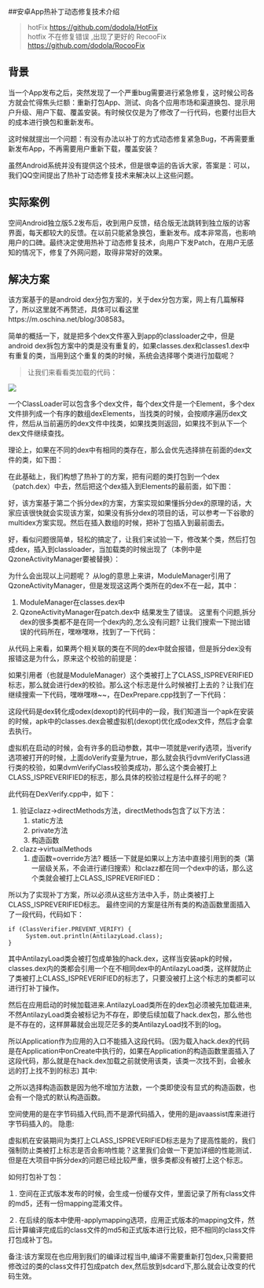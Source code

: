 ##安卓App热补丁动态修复技术介绍
> hotFix    <https://github.com/dodola/HotFix>  
> hotfix 不在修复错误 ,出现了更好的 RecooFix <https://github.com/dodola/RocooFix>




## 背景 ##
当一个App发布之后，突然发现了一个严重bug需要进行紧急修复，这时候公司各方就会忙得焦头烂额：重新打包App、测试、向各个应用市场和渠道换包、提示用户升级、用户下载、覆盖安装。有时候仅仅是为了修改了一行代码，也要付出巨大的成本进行换包和重新发布。

这时候就提出一个问题：有没有办法以补丁的方式动态修复紧急Bug，不再需要重新发布App，不再需要用户重新下载，覆盖安装？

虽然Android系统并没有提供这个技术，但是很幸运的告诉大家，答案是：可以，我们QQ空间提出了热补丁动态修复技术来解决以上这些问题。

## 实际案例 ##
空间Android独立版5.2发布后，收到用户反馈，结合版无法跳转到独立版的访客界面，每天都较大的反馈。在以前只能紧急换包，重新发布。成本非常高，也影响用户的口碑。最终决定使用热补丁动态修复技术，向用户下发Patch，在用户无感知的情况下，修复了外网问题，取得非常好的效果。

## 解决方案 ##
该方案基于的是android dex分包方案的，关于dex分包方案，网上有几篇解释了，所以这里就不再赘述，具体可以看这里https://m.oschina.net/blog/308583。

简单的概括一下，就是把多个dex文件塞入到app的classloader之中，但是android dex拆包方案中的类是没有重复的，如果classes.dex和classes1.dex中有重复的类，当用到这个重复的类的时候，系统会选择哪个类进行加载呢？

> 让我们来看看类加载的代码：

![](http://mmbiz.qpic.cn/mmbiz/0aYRVN1mAJwR6vqR4Yv6V3zIvjqmgdu75fv55IpLkDqm2MibiaVQNFMQ3xFNk9ez1CXPibFPn0ibiboQf2kWPfSL8Mg/640?wx_fmt=png&tp=webp&wxfrom=5&wx_lazy=1)

一个ClassLoader可以包含多个dex文件，每个dex文件是一个Element，多个dex文件排列成一个有序的数组dexElements，当找类的时候，会按顺序遍历dex文件，然后从当前遍历的dex文件中找类，如果找类则返回，如果找不到从下一个dex文件继续查找。

理论上，如果在不同的dex中有相同的类存在，那么会优先选择排在前面的dex文件的类，如下图：

在此基础上，我们构想了热补丁的方案，把有问题的类打包到一个dex（patch.dex）中去，然后把这个dex插入到Elements的最前面，如下图：

好，该方案基于第二个拆分dex的方案，方案实现如果懂拆分dex的原理的话，大家应该很快就会实现该方案，如果没有拆分dex的项目的话，可以参考一下谷歌的multidex方案实现。然后在插入数组的时候，把补丁包插入到最前面去。

好，看似问题很简单，轻松的搞定了，让我们来试验一下，修改某个类，然后打包成dex，插入到classloader，当加载类的时候出现了（本例中是QzoneActivityManager要被替换）：

为什么会出现以上问题呢？
从log的意思上来讲，ModuleManager引用了QzoneActivityManager，但是发现这这两个类所在的dex不在一起，其中：
1. ModuleManager在classes.dex中
2. QzoneActivityManager在patch.dex中
结果发生了错误。
这里有个问题,拆分dex的很多类都不是在同一个dex内的,怎么没有问题?
让我们搜索一下抛出错误的代码所在，嘿咻嘿咻，找到了一下代码：

从代码上来看，如果两个相关联的类在不同的dex中就会报错，但是拆分dex没有报错这是为什么，原来这个校验的前提是：

如果引用者（也就是ModuleManager）这个类被打上了CLASS_ISPREVERIFIED标志，那么就会进行dex的校验。那么这个标志是什么时候被打上去的？让我们在继续搜索一下代码，嘿咻嘿咻~~，在DexPrepare.cpp找到了一下代码：

这段代码是dex转化成odex(dexopt)的代码中的一段，我们知道当一个apk在安装的时候，apk中的classes.dex会被虚拟机(dexopt)优化成odex文件，然后才会拿去执行。

虚拟机在启动的时候，会有许多的启动参数，其中一项就是verify选项，当verify选项被打开的时候，上面doVerify变量为true，那么就会执行dvmVerifyClass进行类的校验，如果dvmVerifyClass校验类成功，那么这个类会被打上CLASS_ISPREVERIFIED的标志，那么具体的校验过程是什么样子的呢？

此代码在DexVerify.cpp中，如下：

1. 验证clazz->directMethods方法，directMethods包含了以下方法：
    1. static方法
    2. private方法
    3. 构造函数
2. clazz->virtualMethods
    1. 虚函数=override方法?
概括一下就是如果以上方法中直接引用到的类（第一层级关系，不会进行递归搜索）和clazz都在同一个dex中的话，那么这个类就会被打上CLASS_ISPREVERIFIED：

所以为了实现补丁方案，所以必须从这些方法中入手，防止类被打上CLASS_ISPREVERIFIED标志。
最终空间的方案是往所有类的构造函数里面插入了一段代码，代码如下：

    if (ClassVerifier.PREVENT_VERIFY) {
   		 System.out.println(AntilazyLoad.class);
    }

其中AntilazyLoad类会被打包成单独的hack.dex，这样当安装apk的时候，classes.dex内的类都会引用一个在不相同dex中的AntilazyLoad类，这样就防止了类被打上CLASS_ISPREVERIFIED的标志了，只要没被打上这个标志的类都可以进行打补丁操作。

然后在应用启动的时候加载进来.AntilazyLoad类所在的dex包必须被先加载进来,不然AntilazyLoad类会被标记为不存在，即使后续加载了hack.dex包，那么他也是不存在的，这样屏幕就会出现茫茫多的类AntilazyLoad找不到的log。

所以Application作为应用的入口不能插入这段代码。（因为载入hack.dex的代码是在Application中onCreate中执行的，如果在Application的构造函数里面插入了这段代码，那么就是在hack.dex加载之前就使用该类，该类一次找不到，会被永远的打上找不到的标志)
其中:

之所以选择构造函数是因为他不增加方法数，一个类即使没有显式的构造函数，也会有一个隐式的默认构造函数。

空间使用的是在字节码插入代码,而不是源代码插入，使用的是javaassist库来进行字节码插入的。
隐患:

虚拟机在安装期间为类打上CLASS_ISPREVERIFIED标志是为了提高性能的，我们强制防止类被打上标志是否会影响性能？这里我们会做一下更加详细的性能测试．但是在大项目中拆分dex的问题已经比较严重，很多类都没有被打上这个标志。

如何打包补丁包：

１. 空间在正式版本发布的时候，会生成一份缓存文件，里面记录了所有class文件的md5，还有一份mapping混淆文件。

２. 在后续的版本中使用-applymapping选项，应用正式版本的mapping文件，然后计算编译完成后的class文件的md5和正式版本进行比较，把不相同的class文件打包成补丁包。

备注:该方案现在也应用到我们的编译过程当中,编译不需要重新打包dex,只需要把修改过的类的class文件打包成patch dex,然后放到sdcard下,那么就会让改变的代码生效。
